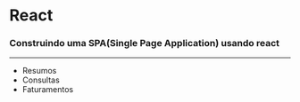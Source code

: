 # React

### Construindo uma SPA(Single Page Application) usando react

---

- Resumos
- Consultas
- Faturamentos
